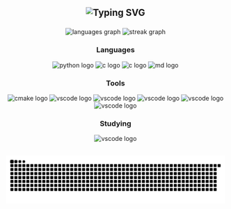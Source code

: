 <div align="center">
<h2 href="https://git.io/typing-svg"><img src="https://readme-typing-svg.demolab.com?font=Fira+Code&weight=500&size=30&pause=1000&color=BC94FF&center=true&vCenter=true&random=false&width=600&lines=Welcome!;I'm+William+Gyrulf;A+software+engineer+student+%F0%9F%A7%91%F0%9F%8F%BC%E2%80%8D%F0%9F%92%BB;From+Sweden%F0%9F%87%B8%F0%9F%87%AA" alt="Typing SVG" /></h2>
</div>

###

<div align="center">
  <img src="https://github-readme-stats.vercel.app/api/top-langs?username=WilleGyr&locale=en&hide_title=false&layout=compact&card_width=320&langs_count=5&theme=material-palenight&hide_border=false" height="140" alt="languages graph"  />
  <img src="https://streak-stats.demolab.com?user=WilleGyr&locale=en&mode=weekly&theme=material-palenight&hide_border=false&border_radius=5" height="140" alt="streak graph"  />
</div>

###

<div align="center">
  <p><h3>Languages</h3></p>
  <img src="https://cdn.jsdelivr.net/gh/devicons/devicon/icons/python/python-original.svg" height="45" alt="python logo"  />
  <img src="https://cdn.jsdelivr.net/gh/devicons/devicon/icons/c/c-original.svg" height="45" alt="c logo"  />
  <img src="https://raw.githubusercontent.com/isocpp/logos/64ef037049f87ac74875dbe72695e59118b52186/cpp_logo.svg" height="45" alt="c logo"  />
  <img src="https://skillicons.dev/icons?i=md" height="45" alt="md logo"  />
  
  ###
  
  <p><h3> Tools </h3></p>
  <img src="https://skillicons.dev/icons?i=cmake" height="45" alt="cmake logo"  />
  <img src="https://skillicons.dev/icons?i=vscode" height="45" alt="vscode logo"  />
  <img src="https://skillicons.dev/icons?i=apple" height="45" alt="vscode logo"  />
  <img src="https://skillicons.dev/icons?i=windows" height="45" alt="vscode logo"  />
  <img src="https://skillicons.dev/icons?i=github" height="45" alt="vscode logo"  />
  <img src="https://skillicons.dev/icons?i=gitlab" height="45" alt="vscode logo"  />

  ###

  <p><h3> Studying </h3></p>
  <img src="https://skillicons.dev/icons?i=mysql" height="45" alt="vscode logo"  />
</div>


<br clear="both">
<p align="center">
  <img src="https://raw.githubusercontent.com/WilleGyr/WilleGyr/output/snake.svg" alt="Snake animation" />
</p>

###
